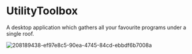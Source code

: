 # UtilityToolbox
 A desktop application which gathers all your favourite programs under a single roof.

![208189438-ef97e8c5-90ea-4745-84cd-ebbdf6b7008a](https://github.com/EpicCMoment/UtilityToolbox/assets/83115432/abaa2574-c6d8-40b0-8610-680417618f14)
